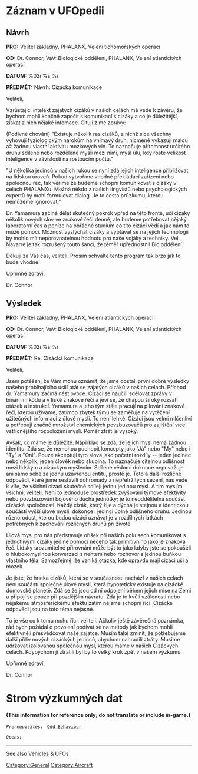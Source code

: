 # Záznam v UFOpedii

## Návrh

**PRO:** Velitel základny, PHALANX, Velení tichomořských operací

**OD:** Dr. Connor, VaV: Biologické oddělení, PHALANX, Velení
atlantických operací

**DATUM:** %02i %s %i

**PŘEDMĚT:** Návrh: Cizácká komunikace

Veliteli,

Vzrůstající intelekt zajatých cizáků v našich celách mě vede k závěru,
že bychom mohli končně započít s komunikací s cizáky a co je
důležitější, získat z nich nějaké infomace. Cituji z mé zprávy:

(Podivné chování) "Existuje několik ras cizáků, z nichž sice všechny
vyhovují fyziologickým nárokům na vnímavý druh, nicméně vykazují malou
až žádnou vlastní aktivitu mozkových vln. To naznačuje přítomnost
určitého druhu sdílené nebo rozdělené mysli mezi nimi, mysl úlu, kdy
roste velikost inteligence v závislosti na rostoucím počtu."

"U několika jedinců v našich rukou se nyní zdá jejich inteligence
přibližovat na lidskou úroveň. Pokud vytvoříme vhodné překládací
zařízení nebo společnou řeč, tak věříme že budeme schopni komunikovat s
cizáky v celách PHALANXu. Možná někdo z našich lingvistů nebo
psychologických expertů by mohl formulovat dialog. Je to cesta průzkumu,
kterou nemůžeme ignorovat."

Dr. Yamamura začíná dělat skutečný pokrok vpřed na této frontě, učí
cizáky několik nových slov ve znakové řeči denně, ale budeme potřebovat
nějaký laboratorní čas a peníze na pořádné studium co tito cizáci vědí a
jak nám to může pomoci. Možnost vyslýchat cizáky a vyptávat se na jejich
technologii by mohlo mít neporovnatelnou hodnotu pro naše vojáky a
techniky. Vel. Navarre je tak rozrušený touto šancí, že téměř
upřednostnil Bio oddělení.

Děkuji za Váš čas, veliteli. Prosím schvalte tento program tak brzo jak
to bude vhodné.

Upřímně zdraví,

Dr. Connor

## Výsledek

**PRO:** Velitel základny, PHALANX, Velení atlantických operací

**OD:** Dr. Connor, VaV: Biologické oddělení, PHALANX, Velení
atlantických operací

**DATUM:** %02i %s %i

**PŘEDMĚT:** Re: Cizácká komunikace

Veliteli,

Jsem potěšen, že Vám mohu oznámit, že jsme dostali první dobré výsledky
našeho probíhajícího úsilí ptát se zajatých cizáků v našich celách.
Příchod dr. Yamamury začíná nést ovoce. Cizáci se naučili sdělovat
zprávy v binárním kódu a v liské znakové řeči a jeví se, že chápou
široký rozsah otázek a instrukcí. Yamamura a jeho tým stále pracují na
pilování znakové řeči, kterou užíváme, zatímco zbytek týmu se zaměřuje
na vytěžení užitečných informací z úlové mysli. To není lehké. Cizáci
jsou velmi mlčenliví a potřebují značné množství chemických povzbuzovačů
pro zajištění více vstřícnějšího rozpoložení mysli. Poměr ztrát je
vysoký.

Avšak, co máme je důležité. Například se zdá, že jejich mysl nemá žádnou
identitu. Zdá se, že nemohou pochopit koncepty jako "Já" nebo "My" nebo
i "Ty" a "Oni". Pouze akceptují tyto slova jako početní rozdíly -- jeden
jedinec nebo několik, jeden člověk nebo skupina. To naznačuje citelnou
odlišnost mezi lidským a cizáckým myšlením. Sdílené vědomí dokonce
nepovažuje ani samo sebe za jednu uzavřenou entitu, prostě je. Toto a
další rozličné odpovědi, které jsme sestavili dohromady z nepřetržitých
sezení, nás vede k víře, že všichni cizáci skutečně sdílejí jednu
jedinou mysl. A tím myslím všichni, veliteli. Není to jednoduše
prostředek zvyšování týmové efektivity nebo povzbuzování bojového ducha
jednotky; je to neoddělitelná součást cizácké společnosti. Každý cizák,
který žije a dýchá je stejnou a identickou součástí vyšší úlové mysli,
dokonce i jedinci úplně odlišného druhu. Jedinou různorodost, kterou
budou cizáci uznávat je v rozdílných látkách potřebných k zachování
rozličných druhů při životě.

Úlová mysl pro nás představuje oříšek při našich pokusech komunikovat s
jednotlivými cizáky jedině pomocí něčeho tak primitivního jako je
znaková řeč. Lidsky srozumitelné přirovnání může být to jako kdyby jste
se pokoušeli o hlubokomyslnou konverzaci s nehtem nebo rozhovor s jednou
buňkou vlastního těla. Samozřejmě, že vzniká otázka, kde opravdu mají
cizáci uši a mozek.

Je jisté, že hrstka cizáků, která se v současnosti nachází v našich
celách není součástí společné úlové mysli, která hypoteticky existuje na
cizácké domovské planetě. Zdá se že jsou od ní odpojení během jejich
mise na Zemi a připojí se pouze při pozdějším návratu. Zda je to kvůli
vzálenosti nebo nějakému atmosférickému efektu zatím nejsme schopni
říci. Cizácké odpovědi jsou na toto téma nejasné.

To je vše co k tomu mohu říci, veliteli. Ačkoliv ještě závěrečná
poznámka, rád bych požádal o povolení podívat se na metody jak bychom
mohli efektivněji přesvědčovat naše zajatce. Musím také zmínit, že
potřebujeme další příliv nových cizáckých jedinců, abychom nahradili
ztráty. Musíme udržovat izolovanou společnou mysl, kterou máme v našich
Cizáckých celách. Kdybychom ji ztratili byl by to velký krok zpět v
našem výzkumu.

Upřímně zdraví,

Dr. Connor

# Strom výzkumných dat

**(This information for reference only; do not translate or include
in-game.)**

*`Prerequisites:`*
` `[`Odd Behaviour`](Aliens/Odd_Behaviour "wikilink")

*`Opens:`*

------------------------------------------------------------------------

See also [Vehicles & UFOs](Vehicles_&_UFOs "wikilink")

[Category:General](Category:General "wikilink")
[Category:Aircraft](Category:Aircraft "wikilink")
